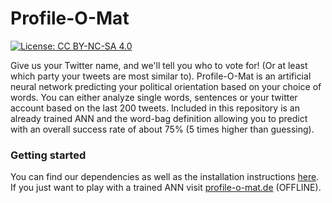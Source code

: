 # Profile-O-Mat 
[![License: CC BY-NC-SA 4.0](https://img.shields.io/badge/License-CC%20BY--NC--SA%204.0-lightgrey.svg)](http://creativecommons.org/licenses/by-nc-sa/4.0/)

Give us your Twitter name, and we'll tell you who to vote for! (Or at least which party your tweets are most similar to). Profile-O-Mat is an artificial neural network predicting your political orientation based on your choice of words. You can either analyze single words, sentences or your twitter account based on the last 200 tweets. Included in this repository is an already trained ANN and the word-bag definition allowing you to predict with an overall success rate of about 75% (5 times higher than guessing).

### Getting started

You can find our dependencies as well as the installation instructions [here](INSTALL.md).
If you just want to play with a trained ANN visit [profile-o-mat.de](https://profile-o-mat.de/) (OFFLINE).
